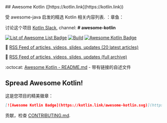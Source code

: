 <div class="github-widget" data-repo="KotlinBy/awesome-kotlin"></div>
## Awesome Kotlin ([https://kotlin.link](https://kotlin.link))

受 awesome-java 启发的精选 Kotlin 相关内容列表.  ：章鱼：

讨论这个项目 [Kotlin Slack](http://slack.kotlinlang.org/), channel: **# awesome-kotlin**

[![List of Awesome List Badge](https://cdn.rawgit.com/sindresorhus/awesome/d7305f38d29fed78fa85652e3a63e154dd8e8829/media/badge.svg)](https://github.com/sindresorhus/awesome) [![Build](https://github.com/KotlinBy/awesome-kotlin/actions/workflows/build.yml/badge.svg)](https://github.com/KotlinBy/awesome-kotlin/actions/workflows/build.yml) [![Awesome Kotlin Badge](https://kotlin.link/awesome-kotlin.svg)](https://github.com/KotlinBy/awesome-kotlin)

:newspaper: [RSS Feed of articles, videos, slides, updates (20 latest articles)](http://kotlin.link/rss.xml)

:newspaper: [RSS Feed of articles, videos, slides, updates (full archive)](http://kotlin.link/rss-full.xml)

:octocat: [Awesome Kotlin - README.md](https://github.com/KotlinBy/awesome-kotlin/blob/readme/README.md) - 带有链接的自述文件

## Spread Awesome Kotlin!

这是您项目的精美徽章：

```markdown
[![Awesome Kotlin Badge](https://kotlin.link/awesome-kotlin.svg)](https://github.com/KotlinBy/awesome-kotlin)
```

贡献，检查 [CONTRIBUTING.md](https://github.com/KotlinBy/awesome-kotlin/blob/main/.github/contributing.md).
